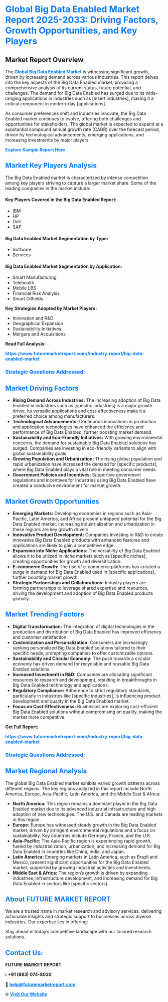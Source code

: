 <h1 style="color: #007BFF;">Global Big Data Enabled Market Report 2025-2033: Driving Factors, Growth Opportunities, and Key Players</h1>

<section id="overview">
<h2>Market Report Overview</h2>
<p>The <a href="https://www.futuremarketreport.com//industry-report/big-data-enabled-market" style="color: #007BFF; text-decoration: none;"><strong>Global Big Data Enabled Market</strong></a> is witnessing significant growth, driven by increasing demand across various industries. This report delves into the key aspects of the Big Data Enabled market, providing a comprehensive analysis of its current status, future potential, and challenges. The demand for Big Data Enabled has surged due to its wide-ranging applications in industries such as [insert industries], making it a critical component in modern-day [applications].</p>
<p>As consumer preferences shift and industries innovate, the Big Data Enabled market continues to evolve, offering both challenges and opportunities for stakeholders. The global market is expected to expand at a substantial compound annual growth rate (CAGR) over the forecast period, driven by technological advancements, emerging applications, and increasing investments by major players.</p>
</section>

<section id="overview">
<p><a href="https://www.futuremarketreport.com//request-sample/reportId=64149" style="color: #007BFF; text-decoration: none;"><strong>Explore Sample Report Here</strong></a></p>
</section>

<section id="key-players">
<h2 style="color: #007BFF;">Market Key Players Analysis</h2>
<p>The Big Data Enabled market is characterized by intense competition among key players striving to capture a larger market share. Some of the leading companies in the market include:</p>
<h4>Key Players Covered in the Big Data Enabled Report:</h4>
<ul><li>IBM</li><li>HP</li><li>Dell</li><li>SAP</li></ul>
<h4>Big Data Enabled Market Segmentation by Type:</h4>
<ul><li>Software</li><li>Services</li></ul>

<h4>Big Data Enabled Market Segmentation by Application:</h4>
<ul><li>Smart Manufacturing</li><li>Telehealth</li><li>Mobile LBS</li><li>Financial Risk Analysis</li><li>Smart Oilfields</li></ul>
<p><strong>Key Strategies Adopted by Market Players:</strong></p>
<ul>
<li>Innovation and R&D</li>
<li>Geographical Expansion</li>
<li>Sustainability Initiatives</li>
<li>Mergers and Acquisitions</li>
</ul>
</section>

<section>
<p><strong>Read Full Analysis: </strong></p><a href="https://www.futuremarketreport.com//industry-report/big-data-enabled-market" style="color: #007BFF; text-decoration: none;"><strong>https://www.futuremarketreport.com//industry-report/big-data-enabled-market</strong></a>
<h3 style="color: #007BFF;">Strategic Questions Addressed:</h3>
</section>

<section id="driving-factors">
<h2 style="color: #007BFF;">Market Driving Factors</h2>
<ul>
<li><strong>Rising Demand Across Industries:</strong> The increasing adoption of Big Data Enabled in industries such as [specific industries] is a major growth driver. Its versatile applications and cost-effectiveness make it a preferred choice among manufacturers.</li>
<li><strong>Technological Advancements:</strong> Continuous innovations in production and application technologies have enhanced the efficiency and performance of Big Data Enabled, further boosting market demand.</li>
<li><strong>Sustainability and Eco-Friendly Initiatives:</strong> With growing environmental concerns, the demand for sustainable Big Data Enabled solutions has surged. Companies are investing in eco-friendly variants to align with global sustainability goals.</li>
<li><strong>Growing Population and Urbanization:</strong> The rising global population and rapid urbanization have increased the demand for [specific products], where Big Data Enabled plays a vital role in meeting consumer needs.</li>
<li><strong>Government Policies and Incentives:</strong> Supportive government regulations and incentives for industries using Big Data Enabled have created a conducive environment for market growth.</li>
</ul>
</section>

<section id="growth-opportunities">
<h2 style="color: #007BFF;">Market Growth Opportunities</h2>
<ul>
<li><strong>Emerging Markets:</strong> Developing economies in regions such as Asia-Pacific, Latin America, and Africa present untapped potential for the Big Data Enabled market. Increasing industrialization and urbanization in these regions are key growth drivers.</li>
<li><strong>Innovative Product Development:</strong> Companies investing in R&D to create innovative Big Data Enabled products with enhanced features and applications are likely to gain a competitive edge.</li>
<li><strong>Expansion into Niche Applications:</strong> The versatility of Big Data Enabled allows it to be utilized in niche markets such as [specific niches], creating opportunities for growth and diversification.</li>
<li><strong>E-commerce Growth:</strong> The rise of e-commerce platforms has created a surge in demand for Big Data Enabled used in [specific applications], further boosting market growth.</li>
<li><strong>Strategic Partnerships and Collaborations:</strong> Industry players are forming partnerships to leverage shared expertise and resources, driving the development and adoption of Big Data Enabled products globally.</li>
</ul>
</section>

<section id="trending-factors">
<h2 style="color: #007BFF;">Market Trending Factors</h2>
<ul>
<li><strong>Digital Transformation:</strong> The integration of digital technologies in the production and distribution of Big Data Enabled has improved efficiency and customer satisfaction.</li>
<li><strong>Customization and Personalization:</strong> Consumers are increasingly seeking personalized Big Data Enabled solutions tailored to their specific needs, prompting companies to offer customizable options.</li>
<li><strong>Sustainability and Circular Economy:</strong> The push towards a circular economy has driven demand for recyclable and reusable Big Data Enabled solutions.</li>
<li><strong>Increased Investment in R&D:</strong> Companies are allocating significant resources to research and development, resulting in breakthroughs in Big Data Enabled technology and applications.</li>
<li><strong>Regulatory Compliance:</strong> Adherence to strict regulatory standards, particularly in industries like [specific industries], is influencing product development and quality in the Big Data Enabled market.</li>
<li><strong>Focus on Cost-Effectiveness:</strong> Businesses are exploring cost-efficient Big Data Enabled solutions without compromising on quality, making the market more competitive.</li>
</ul>
</section>

<section>
<p><strong>Get Full Report: </strong></p><a href="https://www.futuremarketreport.com//industry-report/big-data-enabled-market" style="color: #007BFF; text-decoration: none;"><strong>https://www.futuremarketreport.com//industry-report/big-data-enabled-market</strong></a>
<h3 style="color: #007BFF;">Strategic Questions Addressed:</h3>
</section>


<section id="regional-analysis">
<h2 style="color: #007BFF;">Market Regional Analysis</h2>
<p>The global Big Data Enabled market exhibits varied growth patterns across different regions. The key regions analyzed in this report include North America, Europe, Asia-Pacific, Latin America, and the Middle East & Africa:</p>
<ul>
<li><strong>North America:</strong> This region remains a dominant player in the Big Data Enabled market due to its advanced industrial infrastructure and high adoption of new technologies. The U.S. and Canada are leading markets in this region.</li>
<li><strong>Europe:</strong> Europe has witnessed steady growth in the Big Data Enabled market, driven by stringent environmental regulations and a focus on sustainability. Key countries include Germany, France, and the U.K.</li>
<li><strong>Asia-Pacific:</strong> The Asia-Pacific region is experiencing rapid growth, fueled by industrialization, urbanization, and increasing demand for Big Data Enabled in countries like China, India, and Japan.</li>
<li><strong>Latin America:</strong> Emerging markets in Latin America, such as Brazil and Mexico, present significant opportunities for the Big Data Enabled market, supported by growing industrial activities and investments.</li>
<li><strong>Middle East & Africa:</strong> The region’s growth is driven by expanding industries, infrastructure development, and increasing demand for Big Data Enabled in sectors like [specific sectors].</li>
</ul>
</section>

<footer>
<h2 style="color: #007BFF;">About FUTURE MARKET REPORT</h2>
<p>We are a trusted name in market research and advisory services, delivering actionable insights and strategic support to businesses across diverse industries. Our expertise lies in offering:</p>

<p>Stay ahead in today’s competitive landscape with our tailored research solutions.</p>

<h2 style="color: #007BFF;">Contact Us:</h2>
<p><strong>FUTURE MARKET REPORT</strong></p>
<p>📞 <strong>+91 (883) 074-8030</strong></p>
<p>📧 <strong><a href="mailto:help@futuremarketreport.com" style="color: #007BFF;">help@futuremarketreport.com</a></strong></p>
<p>🌐 <strong><a href="https://www.futuremarketreport.com/" style="color: #007BFF;">Visit Our Website</a></strong></p>
</footer>